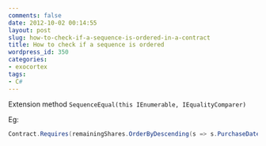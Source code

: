 ```yaml
---
comments: false
date: 2012-10-02 00:14:55
layout: post
slug: how-to-check-if-a-sequence-is-ordered-in-a-contract
title: How to check if a sequence is ordered
wordpress_id: 350
categories:
- exocortex
tags:
- C#
---
```


Extension method ```SequenceEqual(this IEnumerable, IEqualityComparer)```

Eg:
```csharp
Contract.Requires(remainingShares.OrderByDescending(s => s.PurchaseDate).SequenceEqual(remainingShares));
```
